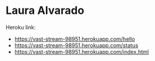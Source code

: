 # Laura Alvarado
Heroku link:
- https://vast-stream-98951.herokuapp.com/hello
- https://vast-stream-98951.herokuapp.com/status
- https://vast-stream-98951.herokuapp.com/index.html
